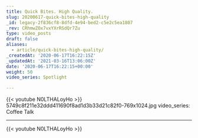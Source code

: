 ```yaml
---
title: Quick Bites. High Quality.
slug: 20200617-quick-bites-high-quality
_id: legacy-2f836cf8-8dfd-4e94-bed2-c5e2c5ea1807
_rev: CRhmwZOx7vxYXrRSdQr7Zu
type: video_posts
draft: false
aliases:
  - article/quick-bites-high-quality/
_createdAt: '2020-06-17T16:22:15Z'
_updatedAt: '2021-03-16T13:06:00Z'
date: '2020-06-17T16:22:15+00:00'
weight: 50
video_series: Spotlight

---
```

{{< youtube N0LTHALoyHo >}}    5749c8f211e32ddd411690f8ad1d3b33d21c82f0-769x1024.jpg
video_series: Coffee Talk

---
{{< youtube N0LTHALoyHo >}}